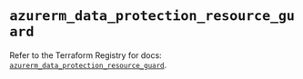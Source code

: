 # `azurerm_data_protection_resource_guard`

Refer to the Terraform Registry for docs: [`azurerm_data_protection_resource_guard`](https://registry.terraform.io/providers/hashicorp/azurerm/4.36.0/docs/resources/data_protection_resource_guard).
